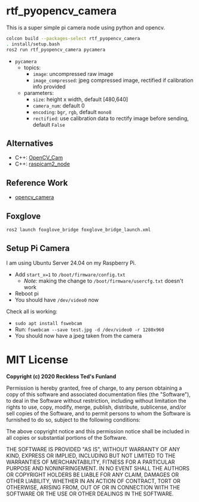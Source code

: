 # rtf_pyopencv_camera

This is a super simple pi camera node using python and opencv.

```bash
colcon build --packages-select rtf_pyopencv_camera
. install/setup.bash
ros2 run rtf_pyopencv_camera pycamera
```

- `pycamera`
    - topics:
        - `image`: uncompressed raw image
        - `image_compressed`: jpeg compressed image, rectified if calibration info provided
    - parameters:
        - `size`: height x width, default [480,640]
        - `camera_num`: default 0
        - `encoding`: `bgr`, `rgb`, default `mono8`
        - `rectified`: use calibration data to rectify image before sending, default `False`

## Alternatives

- C++: [OpenCV_Cam](https://github.com/christianrauch/opencv_cam)
- C++: [raspicam2_node](https://github.com/christianrauch/raspicam2_node)

## Reference Work

- [opencv_camera](https://github.com/MomsFriendlyRobotCompany/opencv_camera/tree/master)

## Foxglove

```bash
ros2 launch foxglove_bridge foxglove_bridge_launch.xml
```

## Setup Pi Camera

I am using Ubuntu Server 24.04 on my Raspberry Pi.

- Add `start_x=1` to `/boot/firmware/config.txt`
    - *Note:* making the change to `/boot/firmware/usercfg.txt` doesn't work
- Reboot pi
- You should have `/dev/video0` now

Check all is working:

- `sudo apt install fswebcam`
- Run: `fswebcam --save test.jpg -d /dev/video0 -r 1280x960`
- You should now have a jpeg taken from the camera


# MIT License

**Copyright (c) 2020 Reckless Ted's Funland**

Permission is hereby granted, free of charge, to any person obtaining a copy
of this software and associated documentation files (the "Software"), to deal
in the Software without restriction, including without limitation the rights
to use, copy, modify, merge, publish, distribute, sublicense, and/or sell
copies of the Software, and to permit persons to whom the Software is
furnished to do so, subject to the following conditions:

The above copyright notice and this permission notice shall be included in all
copies or substantial portions of the Software.

THE SOFTWARE IS PROVIDED "AS IS", WITHOUT WARRANTY OF ANY KIND, EXPRESS OR
IMPLIED, INCLUDING BUT NOT LIMITED TO THE WARRANTIES OF MERCHANTABILITY,
FITNESS FOR A PARTICULAR PURPOSE AND NONINFRINGEMENT. IN NO EVENT SHALL THE
AUTHORS OR COPYRIGHT HOLDERS BE LIABLE FOR ANY CLAIM, DAMAGES OR OTHER
LIABILITY, WHETHER IN AN ACTION OF CONTRACT, TORT OR OTHERWISE, ARISING FROM,
OUT OF OR IN CONNECTION WITH THE SOFTWARE OR THE USE OR OTHER DEALINGS IN THE
SOFTWARE.
